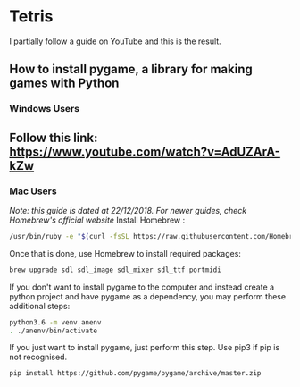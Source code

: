 # Tetris
I partially follow a guide on YouTube and this is the result.

## How to install pygame, a library for making games with Python
### Windows Users
Follow this link: https://www.youtube.com/watch?v=AdUZArA-kZw
---
### Mac Users
*Note: this guide is dated at 22/12/2018. For newer guides, check Homebrew's official website*
Install Homebrew :
```bash
/usr/bin/ruby -e "$(curl -fsSL https://raw.githubusercontent.com/Homebrew/install/master/install)"
```
Once that is done, use Homebrew to install required packages:
```Bash
brew upgrade sdl sdl_image sdl_mixer sdl_ttf portmidi
```
If you don't want to install pygame to the computer and instead create a python project and have pygame as a dependency, you may perform these additional steps:
```bash
python3.6 -m venv anenv
. ./anenv/bin/activate
```
If you just want to install pygame, just perform this step. Use pip3 if pip is not recognised.
```bash
pip install https://github.com/pygame/pygame/archive/master.zip
```
